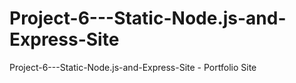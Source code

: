 # Project-6---Static-Node.js-and-Express-Site
 Project-6---Static-Node.js-and-Express-Site - Portfolio Site

